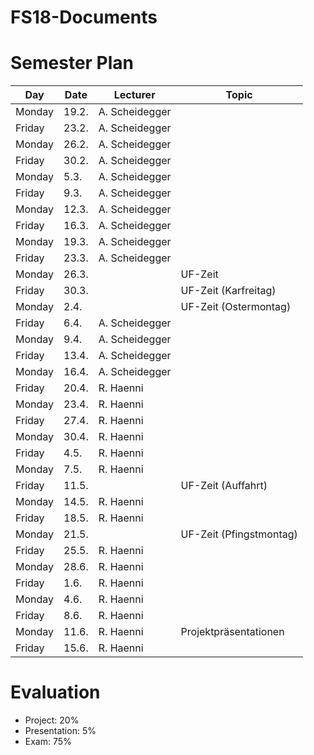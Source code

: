 # FS18-Documents

# Semester Plan

| Day    | Date  | Lecturer       | Topic                  |
| -------|-------|----------------|------------------------|
| Monday | 19.2. | A. Scheidegger |                        |
| Friday | 23.2. | A. Scheidegger |                        |
| Monday | 26.2. | A. Scheidegger |                        |
| Friday | 30.2. | A. Scheidegger |                        |
| Monday |  5.3. | A. Scheidegger |                        |
| Friday |  9.3. | A. Scheidegger |                        |
| Monday | 12.3. | A. Scheidegger |                        |
| Friday | 16.3. | A. Scheidegger |                        |
| Monday | 19.3. | A. Scheidegger |                        |
| Friday | 23.3. | A. Scheidegger |                        |
| Monday | 26.3. |                | UF-Zeit                |
| Friday | 30.3. |                | UF-Zeit (Karfreitag)   |
| Monday |  2.4. |                | UF-Zeit (Ostermontag)  |
| Friday |  6.4. | A. Scheidegger |                        |
| Monday |  9.4. | A. Scheidegger |                        |
| Friday | 13.4. | A. Scheidegger |                        |
| Monday | 16.4. | A. Scheidegger |                        |
| Friday | 20.4. | R. Haenni      |                        |
| Monday | 23.4. | R. Haenni      |                        |
| Friday | 27.4. | R. Haenni      |                        |
| Monday | 30.4. | R. Haenni      |                        |
| Friday |  4.5. | R. Haenni      |                        |
| Monday |  7.5. | R. Haenni      |                        |
| Friday | 11.5. |                | UF-Zeit (Auffahrt)     |
| Monday | 14.5. | R. Haenni      |                        |
| Friday | 18.5. | R. Haenni      |                        |
| Monday | 21.5. |                | UF-Zeit (Pfingstmontag)|
| Friday | 25.5. | R. Haenni      |                        |
| Monday | 28.6. | R. Haenni      |                        |
| Friday |  1.6. | R. Haenni      |                        |
| Monday |  4.6. | R. Haenni      |                        |
| Friday |  8.6. | R. Haenni      |                        |
| Monday | 11.6. | R. Haenni      | Projektpräsentationen  |
| Friday | 15.6. | R. Haenni      |                        |

# Evaluation

* Project: 20%
* Presentation: 5%
* Exam: 75%
